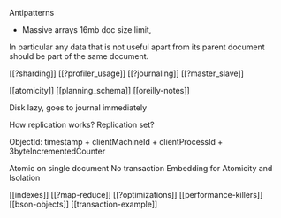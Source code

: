 Antipatterns
- Massive arrays
16mb doc size limit,

In particular any data that is not useful apart from its parent document should be part of the same document.

[[?sharding]]
[[?profiler_usage]]
[[?journaling]]
[[?master_slave]]

[[atomicity]]
[[planning_schema]]
[[oreilly-notes]]

Disk lazy, goes to journal immediately

How replication works?
Replication set?

ObjectId: timestamp + clientMachineId + clientProcessId + 3byteIncrementedCounter

Atomic on single document
No transaction
Embedding for Atomicity and Isolation

[[indexes]]
[[?map-reduce]]
[[?optimizations]]
[[performance-killers]]
[[bson-objects]]
[[transaction-example]]